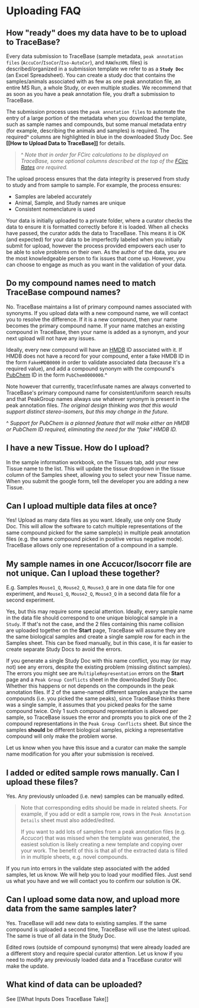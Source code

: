 # Uploading FAQ

## How "ready" does my data have to be to upload to TraceBase?

Every data submission to TraceBase (sample metadata, `peak annotation files` (`AccuCor`/`IsoCor`/`Iso-AutoCor`), and
`RAW`/`mzXML` files) is described/organized in a submission template we refer to as a **`Study Doc`** (an Excel
Spreadsheet).  You can create a study doc that contains the samples/animals associated with as few as one peak
annotation file, an entire MS Run, a whole Study, or even multiple studies.  We recommend that as soon as you have a
peak annotation file, you draft a submission to TraceBase.

The submission process uses the `peak annotation files` to automate the entry of a large portion of the metadata when
you download the template, such as sample names and compounds, but some manual metadata entry (for example, describing
the animals and samples) is required.  The required^ columns are highlighted in blue in the downloaded Study Doc.  See
**[[How to Upload Data to TraceBase]]** for details.

> ^ _Note that in order for FCirc calculations to be displayed on TraceBase, some optional columns described at the top_
> _of the [FCirc Rates](../Values/FCirc%20Rates.md) are required._

The upload process ensures that the data integrity is preserved from study to study and from sample to sample.  For
example, the process ensures:

* Samples are labeled accurately
* Animal, Sample, and Study names are unique
* Consistent nomenclature is used

Your data is initially uploaded to a private folder, where a curator checks the data to ensure it is formatted correctly
before it is loaded.  When all checks have passed, the curator adds the data to TraceBase.  This means it is OK (and
expected) for your data to be imperfectly labeled when you initially submit for upload, however the process provided
empowers each user to be able to solve problems on their own.  As the author of the data, you are the most knowledgeable
person to fix issues that come up.  However, you can choose to engage as much as you want in the validation of your
data.

## Do my compound names need to match TraceBase compound names?

No.  TraceBase maintains a list of primary compound names associated with synonyms.  If you upload data with a new
compound name, we will contact you to resolve the difference.  If it is a new compound, then your name becomes the
primary compound name.  If your name matches an existing compound in TraceBase, then your name is added as a synonym,
and your next upload will not have any issues.

Ideally, every new compound will have an [HMDB](https://hmdb.ca) ID associated with it.  If HMDB does not have a record
for your compound, enter a fake HMDB ID in the form `FakeHMDB0000` in order to validate associated data (because it's a
required value), and add a compound synonym with the compound's [PubChem](https://pubchem.ncbi.nlm.nih.gov/) ID in the
form `PubChem0000000`.^

Note however that currently, tracer/infusate names are always converted to TraceBase's primary compound name for
consistent/uniform search results and that PeakGroup names always use whatever synonym is present in the peak annotation
files.  _The original design thinking was that this would support distinct stereo-isomers, but this may change in the_
_future._

^ _Support for PubChem is a planned feature that will make either an HMDB or PubChem ID required, eliminating the need_
_for the "fake" HMDB ID._

## I have a new Tissue.  How do I upload?

In the sample information workbook, on the Tissues tab, add your new Tissue name to the list.  This will update the
tissue dropdown in the tissue column of the Samples sheet, allowing you to select your new Tissue name.  When you submit
the google form, tell the developer you are adding a new Tissue.

## Can I upload multiple data files at once?

Yes!  Upload as many data files as you want.  Ideally, use only one Study Doc.  This will allow the software to catch
multiple representations of the same compound picked for the same sample(s) in multiple peak annotation files (e.g. the
same compound picked in positive versus negative mode).  TraceBase allows only one representation of a compound in a
sample.

## My sample names in one Accucor/Isocorr file are not unique.  Can I upload these together?

E.g. Samples `Mouse1_Q`, `Mouse2_Q`, `Mouse3_Q` are in one data file for one experiment, and `Mouse1_Q`, `Mouse2_Q`,
`Mouse3_Q` in a second data file for a second experiment.

Yes, but this may require some special attention.  Ideally, every sample name in the data file should correspond to one
unique biological sample in a `Study`.  If that's not the case, and the 2 files containing this name collision are
uploaded together on the **Start** page, TraceBase will assume they are the same biological samples and create a single
sample row for each in the Samples sheet.  This can be fixed manually, but in this case, it is far easier to create
separate Study Docs to avoid the errors.

If you generate a single Study Doc with this name conflict, you may (or may not) see any errors, despite the existing
problem (missing distinct samples).  The errors you might see are `MultipleRepresentation` errors on the **Start** page
and a `Peak Group Conflicts` sheet in the downloaded Study Doc.  Whether this happens or not depends on the compounds in
the peak annotation files.  If 2 of the same-named different samples analyze the same compounds (i.e. you picked the
same peaks), since TraceBase thinks there was a single sample, it assumes that you picked peaks for the same compound
twice.  Only 1 such compound representation is allowed per sample, so TraceBase issues the error and prompts you to pick
one of the 2 compound representations in the `Peak Group Conflicts` sheet.  But since the samples **should** be
different biological samples, picking a representative compound will only make the problem worse.

Let us know when you have this issue and a curator can make the sample name modification for you after your submission
is received.

## I added or edited sample rows manually.  Can I upload these files?

Yes.  Any previously unloaded (i.e. new) samples can be manually edited.

> Note that corresponding edits should be made in related sheets.  For example, if you add or edit a sample row, rows in
> the `Peak Annotation Details` sheet must also added/edited.
>
> If you want to add lots of samples from a peak annotation files (e.g. _Accucor_) that was missed when the template was
> generated, the easiest solution is likely creating a new template and copying over your work.  The benefit of this is
> that all of the extracted data is filled in in multiple sheets, e.g. novel compounds.

If you run into errors in the validate step associated with the added samples, let us know.  We will help you to load
your modified files.  Just send us what you have and we will contact you to confirm our solution is OK.

## Can I upload some data now, and upload more data from the same samples later?

Yes.  TraceBase will add new data to existing samples.  If the same compound is uploaded a second time, TraceBase will
use the latest upload.  The same is true of all data in the Study Doc.

Edited rows (outside of compound synonyms) that were already loaded are a different story and require special curator
attention.  Let us know if you need to modify any previously loaded data and a TraceBase curator will make the update.

## What kind of data can be uploaded?

See [[What Inputs Does TraceBase Take]]

